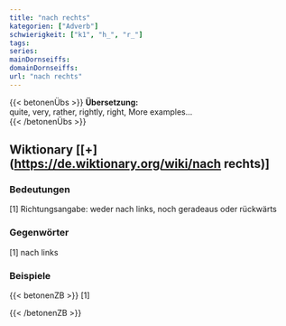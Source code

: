 ```yaml
---
title: "nach rechts"
kategorien: ["Adverb"]
schwierigkeit: ["k1", "h_", "r_"]
tags:
series:
mainDornseiffs:
domainDornseiffs:
url: "nach rechts"
---
```


{{< betonenÜbs >}}
**Übersetzung:**  
quite, very, rather, rightly, right, More examples...  
{{< /betonenÜbs >}}

## Wiktionary [[+](https://de.wiktionary.org/wiki/nach rechts)]

### Bedeutungen
[1] Richtungsangabe: weder nach links, noch geradeaus oder rückwärts  

### Gegenwörter
[1] nach links  

### Beispiele
{{< betonenZB >}}
[1]  

{{< /betonenZB >}}

